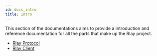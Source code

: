 ```yaml
---
id: docs_intro
title: Intro
---
```


This section of the documentations aims to provide a introduction and reference documentation for all the parts that make up the Rlay project.

- [Rlay Protocol](./rlayprotocol)
- [Rlay Client](./rlayclient)
